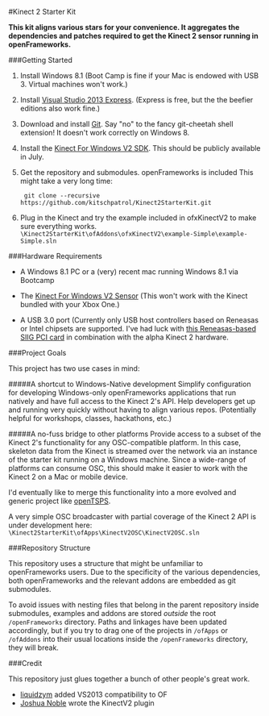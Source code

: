 #Kinect 2 Starter Kit

**This kit aligns various stars for your convenience. It aggregates the dependencies and patches required to get the Kinect 2 sensor running in openFrameworks.**



###Getting Started

1. Install Windows 8.1 (Boot Camp is fine if your Mac is endowed with USB 3. Virtual machines won't work.)

2. Install [Visual Studio 2013 Express](http://www.visualstudio.com/downloads/download-visual-studio-vs#d-express-windows-desktop). (Express is free, but the the beefier editions also work fine.)

3. Download and install [Git](http://git-scm.com/download/win). Say "no" to the fancy git-cheetah shell extension! It doesn't work correctly on Windows 8.

4. Install the [Kinect For Windows V2 SDK](http://www.microsoft.com/en-us/kinectforwindows/Purchase/developer-sku.aspx). This should be publicly available in July.

5. Get the repository and submodules. openFrameworks is included This might take a very long time:

		git clone --recursive https://github.com/kitschpatrol/Kinect2StarterKit.git
		
6. Plug in the Kinect and try the example included in ofxKinectV2 to make sure everything works. `\Kinect2StarterKit\ofAddons\ofxKinectV2\example-Simple\example-Simple.sln`		

###Hardware Requirements

- A Windows 8.1 PC or a (very) recent mac running Windows 8.1 via Bootcamp

- The [Kinect For Windows V2 Sensor](http://www.microsoft.com/en-us/kinectforwindows/Purchase/developer-sku.aspx) (This won't work with the Kinect bundled with your Xbox One.)

- A USB 3.0 port (Currently only USB host controllers based on Reneasas or Intel chipsets are supported. I've had luck with [this Reneasas-based SIIG PCI card](http://www.bhphotovideo.com/c/product/968543-REG/siig_ju_p40311_s1_dp_4_port_usb_3_0.html) in combination with the alpha Kinect 2 hardware.


###Project Goals

This project has two use cases in mind:

#####A shortcut to Windows-Native development
Simplify configuration for developing Windows-only openFrameworks applications that run natively and have full access to the Kinect 2's API. Help developers get up and running very quickly without having to align various repos. (Potentially helpful for workshops, classes, hackathons, etc.)


#####A no-fuss bridge to other platforms
Provide access to a subset of the Kinect 2's functionality for any OSC-compatible platform. In this case, skeleton data from the Kinect is streamed over the network via an instance of the starter kit running on a Windows machine. Since a wide-range of platforms can consume OSC, this should make it easier to work with the Kinect 2 on a Mac or mobile device.

I'd eventually like to merge this functionality into a more evolved and generic project like [openTSPS](https://github.com/labatrockwell/openTSPS).

A very simple OSC broadcaster with partial coverage of the Kinect 2 API is under development here: `\Kinect2StarterKit\ofApps\KinectV2OSC\KinectV2OSC.sln`


###Repository Structure

This repository uses a structure that might be unfamiliar to openFrameworks users. Due to the specificity of the various dependencies, both openFrameworks and the relevant addons are embedded as git submodules.

To avoid issues with nesting files that belong in the parent repository inside submodules, examples and addons are stored *outside* the root `/openFrameworks` directory. Paths and linkages have been updated accordingly, but if you try to drag one of the projects in `/ofApps` or `/ofAddons` into their usual locations inside the `/openFrameworks` directory, they will break.


###Credit

This repository just glues together a bunch of other people's great work.

- [liquidzym](https://github.com/liquidzym) added VS2013 compatibility to OF
- [Joshua Noble](https://github.com/joshuajnoble) wrote the KinectV2 plugin
